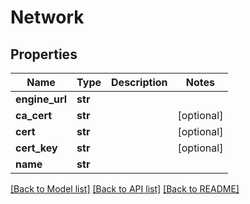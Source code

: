 # Network

## Properties
Name | Type | Description | Notes
------------ | ------------- | ------------- | -------------
**engine_url** | **str** |  | 
**ca_cert** | **str** |  | [optional] 
**cert** | **str** |  | [optional] 
**cert_key** | **str** |  | [optional] 
**name** | **str** |  | 

[[Back to Model list]](../README.md#documentation-for-models) [[Back to API list]](../README.md#documentation-for-api-endpoints) [[Back to README]](../README.md)


